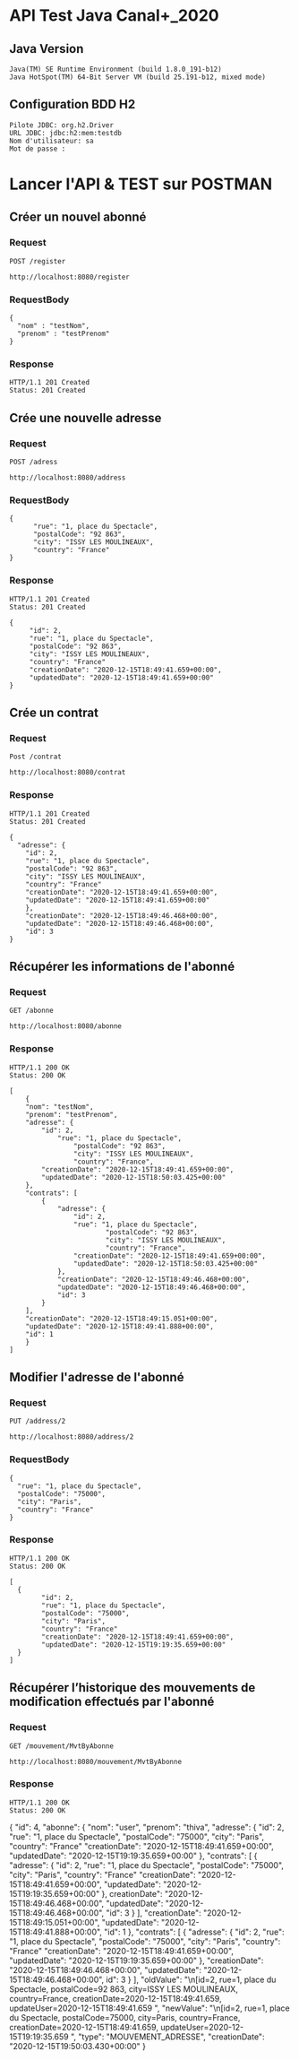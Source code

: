 # API Test Java Canal+_2020

## Java Version

	Java(TM) SE Runtime Environment (build 1.8.0_191-b12)
	Java HotSpot(TM) 64-Bit Server VM (build 25.191-b12, mixed mode)

## Configuration BDD H2

	Pilote JDBC: org.h2.Driver
	URL JDBC: jdbc:h2:mem:testdb
	Nom d'utilisateur: sa
	Mot de passe :

# Lancer l'API & TEST sur POSTMAN

## Créer un nouvel abonné

### Request

`POST /register`

	http://localhost:8080/register

### RequestBody

	{
	  "nom" : "testNom",
	  "prenom" : "testPrenom"
	}

### Response

    HTTP/1.1 201 Created
    Status: 201 Created

## Crée une nouvelle adresse

### Request

`POST /adress`

	http://localhost:8080/address

### RequestBody
	
	{
          "rue": "1, place du Spectacle", 
          "postalCode": "92 863",
          "city": "ISSY LES MOULINEAUX",
          "country": "France"
	}

### Response
	
	HTTP/1.1 201 Created
	Status: 201 Created
   
	{
         "id": 2,
         "rue": "1, place du Spectacle", 
         "postalCode": "92 863",
         "city": "ISSY LES MOULINEAUX",
         "country": "France"
         "creationDate": "2020-12-15T18:49:41.659+00:00",
         "updatedDate": "2020-12-15T18:49:41.659+00:00"
	}

## Crée un contrat

### Request

`Post /contrat`

	http://localhost:8080/contrat

### Response

	HTTP/1.1 201 Created
	Status: 201 Created

	{
	  "adresse": {
		"id": 2,
		"rue": "1, place du Spectacle", 
		"postalCode": "92 863",
		"city": "ISSY LES MOULINEAUX",
		"country": "France"
		"creationDate": "2020-12-15T18:49:41.659+00:00",
		"updatedDate": "2020-12-15T18:49:41.659+00:00"
	    },
	    "creationDate": "2020-12-15T18:49:46.468+00:00",
	    "updatedDate": "2020-12-15T18:49:46.468+00:00",
	    "id": 3
	}

## Récupérer les informations de l'abonné 

### Request

`GET /abonne`

	http://localhost:8080/abonne

### Response

	HTTP/1.1 200 OK
	Status: 200 OK
    
	[
	    {
		"nom": "testNom",
		"prenom": "testPrenom",
		"adresse": {
		    "id": 2,
         	    "rue": "1, place du Spectacle", 
                    "postalCode": "92 863",
                    "city": "ISSY LES MOULINEAUX",
                    "country": "France",
		    "creationDate": "2020-12-15T18:49:41.659+00:00",
		    "updatedDate": "2020-12-15T18:50:03.425+00:00"
		},
		"contrats": [
		    {
		        "adresse": {
		            "id": 2,
         		    "rue": "1, place du Spectacle", 
                            "postalCode": "92 863",
                            "city": "ISSY LES MOULINEAUX",
                            "country": "France",
		            "creationDate": "2020-12-15T18:49:41.659+00:00",
		            "updatedDate": "2020-12-15T18:50:03.425+00:00"
		        },
		        "creationDate": "2020-12-15T18:49:46.468+00:00",
		        "updatedDate": "2020-12-15T18:49:46.468+00:00",
		        "id": 3
		    }
		],
		"creationDate": "2020-12-15T18:49:15.051+00:00",
		"updatedDate": "2020-12-15T18:49:41.888+00:00",
		"id": 1
	    }
	]
    

## Modifier l'adresse de l'abonné

### Request

`PUT /address/2`

	http://localhost:8080/address/2

### RequestBody

	{
	  "rue": "1, place du Spectacle", 
	  "postalCode": "75000",
	  "city": "Paris",
	  "country": "France"
	}

### Response

    HTTP/1.1 200 OK
    Status: 200 OK

	[
	  {
            "id": 2,
            "rue": "1, place du Spectacle", 
            "postalCode": "75000",
            "city": "Paris",
            "country": "France"
            "creationDate": "2020-12-15T18:49:41.659+00:00",
            "updatedDate": "2020-12-15T19:19:35.659+00:00"
	  }
	]

## Récupérer l’historique des mouvements de modification effectués par l'abonné 

### Request

`GET /mouvement/MvtByAbonne`

    http://localhost:8080/mouvement/MvtByAbonne

### Response

    HTTP/1.1 200 OK
    Status: 200 OK

 {
       "id": 4,
       "abonne": {
        	"nom": "user",
            	"prenom": "thiva",
            	"adresse": {
               	"id": 2,
            	"rue": "1, place du Spectacle", 
            	"postalCode": "75000",
            	"city": "Paris",
            	"country": "France"
            	"creationDate": "2020-12-15T18:49:41.659+00:00",
            	"updatedDate": "2020-12-15T19:19:35.659+00:00"
            	},
            	"contrats": [
                	{
                    	"adresse": {
			        "id": 2,
		    		"rue": "1, place du Spectacle", 
		    		"postalCode": "75000",
		    		"city": "Paris",
		    		"country": "France"
		    		"creationDate": "2020-12-15T18:49:41.659+00:00",
		    		"updatedDate": "2020-12-15T19:19:35.659+00:00"
                    		},
                 	creationDate": "2020-12-15T18:49:46.468+00:00",
                    	"updatedDate": "2020-12-15T18:49:46.468+00:00",
                    	"id": 3
                	}
            	],
            	"creationDate": "2020-12-15T18:49:15.051+00:00",
            	"updatedDate": "2020-12-15T18:49:41.888+00:00",
            	"id": 1
	},
	"contrats": [
	{
	  "adresse": {
	          "id": 2,
            	  "rue": "1, place du Spectacle", 
            	  "postalCode": "75000",
	          "city": "Paris",
		  "country": "France"
		  "creationDate": "2020-12-15T18:49:41.659+00:00",
		  "updatedDate": "2020-12-15T19:19:35.659+00:00"
		  },
		  "creationDate": "2020-12-15T18:49:46.468+00:00",
		  "updatedDate": "2020-12-15T18:49:46.468+00:00",
		  id": 3
	}
	],
	"oldValue": "\n[id=2, rue=1, place du Spectacle, postalCode=92 863, city=ISSY LES MOULINEAUX, country=France, creationDate=2020-12-15T18:49:41.659, updateUser=2020-12-15T18:49:41.659 ",
	"newValue": "\n[id=2, rue=1, place du Spectacle, postalCode=75000, city=Paris, country=France, creationDate=2020-12-15T18:49:41.659, updateUser=2020-12-15T19:19:35.659 ",
	"type": "MOUVEMENT_ADRESSE",
	"creationDate": "2020-12-15T19:50:03.430+00:00"
 }

##
